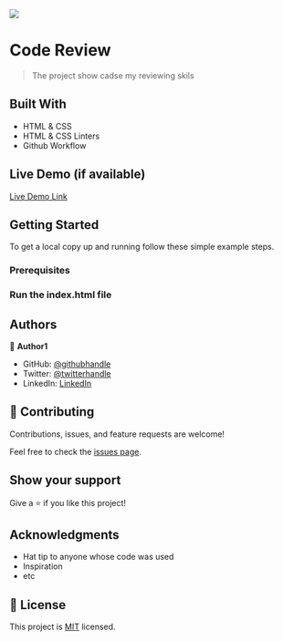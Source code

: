 ![](https://img.shields.io/badge/Microverse-blueviolet)

# Code Review

> The project show cadse my reviewing skils 


## Built With

- HTML & CSS
- HTML & CSS Linters
- Github Workflow

## Live Demo (if available)

[Live Demo Link](https://livedemo.com)


## Getting Started

To get a local copy up and running follow these simple example steps.

### Prerequisites

### Run the index.html file


## Authors

👤 **Author1**

- GitHub: [@githubhandle](https://github.com/ishmaelkargbo)
- Twitter: [@twitterhandle](https://twitter.com/ishoKargbo)
- LinkedIn: [LinkedIn](https://linkedin.com/in/ishmael-kargbo-9a986a214)

## 🤝 Contributing

Contributions, issues, and feature requests are welcome!

Feel free to check the [issues page](https://github.com/IshmaelKargbo/code-review/issues).

## Show your support

Give a ⭐️ if you like this project!

## Acknowledgments

- Hat tip to anyone whose code was used
- Inspiration
- etc

## 📝 License

This project is [MIT](./MIT.md) licensed.
